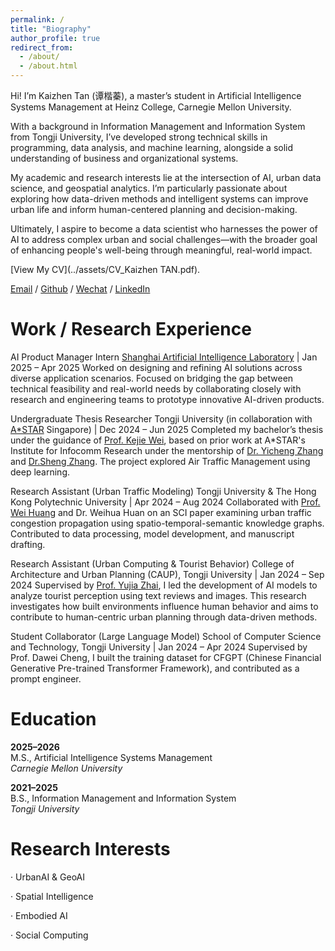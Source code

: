 ```yaml
---
permalink: /
title: "Biography"
author_profile: true
redirect_from: 
  - /about/
  - /about.html
---
```


Hi! I’m Kaizhen Tan (谭楷蓁), a master’s student in Artificial Intelligence Systems Management at Heinz College, Carnegie Mellon University.

With a background in Information Management and Information System from Tongji University, I’ve developed strong technical skills in programming, data analysis, and machine learning, alongside a solid understanding of business and organizational systems.

My academic and research interests lie at the intersection of AI, urban data science, and geospatial analytics. I’m particularly passionate about exploring how data-driven methods and intelligent systems can improve urban life and inform human-centered planning and decision-making.

Ultimately, I aspire to become a data scientist who harnesses the power of AI to address complex urban and social challenges—with the broader goal of enhancing people's well-being through meaningful, real-world impact.

[View My CV](../assets/CV_Kaizhen TAN.pdf).

[Email](mailto:tkz@tongji.edu.cn) / [Github](https://github.com/tantansir) / [Wechat](../images/Wechat.jpg) / [LinkedIn](https://www.linkedin.com/in/kaizhen-tan-b020232b3/)

Work / Research Experience
======

AI Product Manager Intern
[Shanghai Artificial Intelligence Laboratory](https://www.shlab.org.cn/) | Jan 2025 – Apr 2025
Worked on designing and refining AI solutions across diverse application scenarios. Focused on bridging the gap between technical feasibility and real-world needs by collaborating closely with research and engineering teams to prototype innovative AI-driven products.

Undergraduate Thesis Researcher
Tongji University (in collaboration with [A*STAR](https://www.a-star.edu.sg/) Singapore) | Dec 2024 – Jun 2025
Completed my bachelor’s thesis under the guidance of [Prof. Kejie Wei](https://kejiwei.github.io/), based on prior work at A*STAR's Institute for Infocomm Research under the mentorship of [Dr. Yicheng Zhang](https://zinczhang.github.io/) and [Dr.Sheng Zhang](https://ieeexplore.ieee.org/author/37086165610). The project explored Air Traffic Management using deep learning.

Research Assistant (Urban Traffic Modeling)
Tongji University & The Hong Kong Polytechnic University | Apr 2024 – Aug 2024
Collaborated with [Prof. Wei Huang](https://huangweibuct.github.io/weihuang.github.io/) and Dr. Weihua Huan on an SCI paper examining urban traffic congestion propagation using spatio-temporal-semantic knowledge graphs. Contributed to data processing, model development, and manuscript drafting.

Research Assistant (Urban Computing & Tourist Behavior)
College of Architecture and Urban Planning (CAUP), Tongji University | Jan 2024 – Sep 2024
Supervised by [Prof. Yujia Zhai](https://www.researchgate.net/profile/Yujia-Zhai-15), I led the development of AI models to analyze tourist perception using text reviews and images. This research investigates how built environments influence human behavior and aims to contribute to human-centric urban planning through data-driven methods.

Student Collaborator (Large Language Model)
School of Computer Science and Technology, Tongji University | Jan 2024 – Apr 2024
Supervised by Prof. Dawei Cheng, I built the training dataset for CFGPT (Chinese Financial Generative Pre-trained Transformer Framework), and contributed as a prompt engineer.

Education
======

**2025–2026**  
M.S., Artificial Intelligence Systems Management  
*Carnegie Mellon University*

**2021–2025**  
B.S., Information Management and Information System  
*Tongji University*

Research Interests
======
· UrbanAI & GeoAI

· Spatial Intelligence

· Embodied AI

· Social Computing